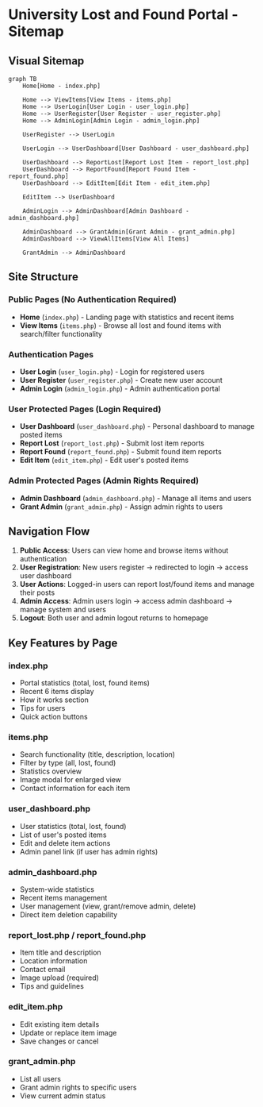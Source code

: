 # University Lost and Found Portal - Sitemap

## Visual Sitemap

```mermaid
graph TB
    Home[Home - index.php]
    
    Home --> ViewItems[View Items - items.php]
    Home --> UserLogin[User Login - user_login.php]
    Home --> UserRegister[User Register - user_register.php]
    Home --> AdminLogin[Admin Login - admin_login.php]
    
    UserRegister --> UserLogin
    
    UserLogin --> UserDashboard[User Dashboard - user_dashboard.php]
    
    UserDashboard --> ReportLost[Report Lost Item - report_lost.php]
    UserDashboard --> ReportFound[Report Found Item - report_found.php]
    UserDashboard --> EditItem[Edit Item - edit_item.php]
    
    EditItem --> UserDashboard
    
    AdminLogin --> AdminDashboard[Admin Dashboard - admin_dashboard.php]
    
    AdminDashboard --> GrantAdmin[Grant Admin - grant_admin.php]
    AdminDashboard --> ViewAllItems[View All Items]
    
    GrantAdmin --> AdminDashboard
```

## Site Structure

### Public Pages (No Authentication Required)
- **Home** (`index.php`) - Landing page with statistics and recent items
- **View Items** (`items.php`) - Browse all lost and found items with search/filter functionality

### Authentication Pages
- **User Login** (`user_login.php`) - Login for registered users
- **User Register** (`user_register.php`) - Create new user account
- **Admin Login** (`admin_login.php`) - Admin authentication portal

### User Protected Pages (Login Required)
- **User Dashboard** (`user_dashboard.php`) - Personal dashboard to manage posted items
- **Report Lost** (`report_lost.php`) - Submit lost item reports
- **Report Found** (`report_found.php`) - Submit found item reports
- **Edit Item** (`edit_item.php`) - Edit user's posted items

### Admin Protected Pages (Admin Rights Required)
- **Admin Dashboard** (`admin_dashboard.php`) - Manage all items and users
- **Grant Admin** (`grant_admin.php`) - Assign admin rights to users

## Navigation Flow

1. **Public Access**: Users can view home and browse items without authentication
2. **User Registration**: New users register → redirected to login → access user dashboard
3. **User Actions**: Logged-in users can report lost/found items and manage their posts
4. **Admin Access**: Admin users login → access admin dashboard → manage system and users
5. **Logout**: Both user and admin logout returns to homepage

## Key Features by Page

### index.php
- Portal statistics (total, lost, found items)
- Recent 6 items display
- How it works section
- Tips for users
- Quick action buttons

### items.php
- Search functionality (title, description, location)
- Filter by type (all, lost, found)
- Statistics overview
- Image modal for enlarged view
- Contact information for each item

### user_dashboard.php
- User statistics (total, lost, found)
- List of user's posted items
- Edit and delete item actions
- Admin panel link (if user has admin rights)

### admin_dashboard.php
- System-wide statistics
- Recent items management
- User management (view, grant/remove admin, delete)
- Direct item deletion capability

### report_lost.php / report_found.php
- Item title and description
- Location information
- Contact email
- Image upload (required)
- Tips and guidelines

### edit_item.php
- Edit existing item details
- Update or replace item image
- Save changes or cancel

### grant_admin.php
- List all users
- Grant admin rights to specific users
- View current admin status

